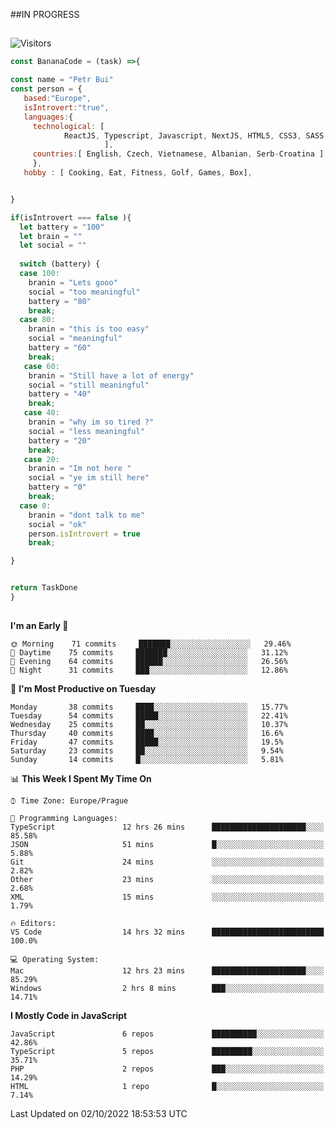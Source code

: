 ##IN PROGRESS
##
![Visitors](https://komarev.com/ghpvc/?username=petrbui&style=for-the-badge&label=Visitors+👀)
```Javascript
const BananaCode = (task) =>{

const name = "Petr Bui"
const person = {
   based:"Europe",
   isIntrovert:"true",
   languages:{
     technological: [ 
            ReactJS, Typescript, Javascript, NextJS, HTML5, CSS3, SASS, Redux, Node, Storybook, Styled-Component
                     ],
     countries:[ English, Czech, Vietnamese, Albanian, Serb-Croatina ]
     },
   hobby : [ Cooking, Eat, Fitness, Golf, Games, Box],


}

if(isIntrovert === false ){
  let battery = "100"
  let brain = ""
  let social = ""
  
  switch (battery) {
  case 100:
    branin = "Lets gooo"
    social = "too meaningful"
    battery = "80"
    break;
  case 80:
    branin = "this is too easy"
    social = "meaningful"
    battery = "60"
    break;
   case 60:
    branin = "Still have a lot of energy"
    social = "still meaningful"
    battery = "40"
    break;
   case 40:
    branin = "why im so tired ?"
    social = "less meaningful"
    battery = "20"
    break;
   case 20:
    branin = "Im not here "
    social = "ye im still here"
    battery = "0"
    break;
  case 0:
    branin = "dont talk to me"
    social = "ok"
    person.isIntrovert = true
    break;

}


return TaskDone
}
```



##
<!--
[![My GitHub stats](https://github-readme-stats.vercel.app/api?username=petrbui&theme=github_dark)](https://github.com/anuraghazra/github-readme-stats)

[![My wakatime stats](https://github-readme-stats.vercel.app/api/wakatime?username=petrbui&theme=github_dark)](https://github.com/anuraghazra/github-readme-stats)
-->
<!--START_SECTION:waka-->
**I'm an Early 🐤** 

```text
🌞 Morning    71 commits     ███████░░░░░░░░░░░░░░░░░░   29.46% 
🌆 Daytime    75 commits     ███████░░░░░░░░░░░░░░░░░░   31.12% 
🌃 Evening    64 commits     ██████░░░░░░░░░░░░░░░░░░░   26.56% 
🌙 Night      31 commits     ███░░░░░░░░░░░░░░░░░░░░░░   12.86%

```
📅 **I'm Most Productive on Tuesday** 

```text
Monday       38 commits     ████░░░░░░░░░░░░░░░░░░░░░   15.77% 
Tuesday      54 commits     █████░░░░░░░░░░░░░░░░░░░░   22.41% 
Wednesday    25 commits     ██░░░░░░░░░░░░░░░░░░░░░░░   10.37% 
Thursday     40 commits     ████░░░░░░░░░░░░░░░░░░░░░   16.6% 
Friday       47 commits     █████░░░░░░░░░░░░░░░░░░░░   19.5% 
Saturday     23 commits     ██░░░░░░░░░░░░░░░░░░░░░░░   9.54% 
Sunday       14 commits     █░░░░░░░░░░░░░░░░░░░░░░░░   5.81%

```


📊 **This Week I Spent My Time On** 

```text
⌚︎ Time Zone: Europe/Prague

💬 Programming Languages: 
TypeScript               12 hrs 26 mins      █████████████████████░░░░   85.58% 
JSON                     51 mins             █░░░░░░░░░░░░░░░░░░░░░░░░   5.88% 
Git                      24 mins             ░░░░░░░░░░░░░░░░░░░░░░░░░   2.82% 
Other                    23 mins             ░░░░░░░░░░░░░░░░░░░░░░░░░   2.68% 
XML                      15 mins             ░░░░░░░░░░░░░░░░░░░░░░░░░   1.79%

🔥 Editors: 
VS Code                  14 hrs 32 mins      █████████████████████████   100.0%

💻 Operating System: 
Mac                      12 hrs 23 mins      █████████████████████░░░░   85.29% 
Windows                  2 hrs 8 mins        ███░░░░░░░░░░░░░░░░░░░░░░   14.71%

```

**I Mostly Code in JavaScript** 

```text
JavaScript               6 repos             ██████████░░░░░░░░░░░░░░░   42.86% 
TypeScript               5 repos             █████████░░░░░░░░░░░░░░░░   35.71% 
PHP                      2 repos             ███░░░░░░░░░░░░░░░░░░░░░░   14.29% 
HTML                     1 repo              █░░░░░░░░░░░░░░░░░░░░░░░░   7.14%

```



 Last Updated on 02/10/2022 18:53:53 UTC
<!--END_SECTION:waka-->
